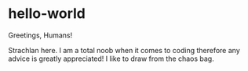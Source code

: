 # hello-world

Greetings, Humans!

Strachlan here. I am a total noob when it comes to coding therefore any advice is greatly appreciated!
I like to draw from the chaos bag.
